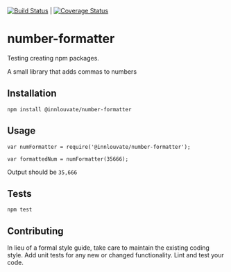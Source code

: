 [![Build Status](https://travis-ci.org/innlouvate/number-formatter.svg?branch=master)](https://travis-ci.org/innlouvate/number-formatter) | [![Coverage Status](https://coveralls.io/repos/github/innlouvate/number-formatter/badge.svg?branch=master)](https://coveralls.io/github/innlouvate/number-formatter?branch=master)

# number-formatter

Testing creating npm packages.

A small library that adds commas to numbers

## Installation

  `npm install @innlouvate/number-formatter`

## Usage

    var numFormatter = require('@innlouvate/number-formatter');

    var formattedNum = numFormatter(35666);


  Output should be `35,666`


## Tests

  `npm test`

## Contributing

In lieu of a formal style guide, take care to maintain the existing coding style. Add unit tests for any new or changed functionality. Lint and test your code.
